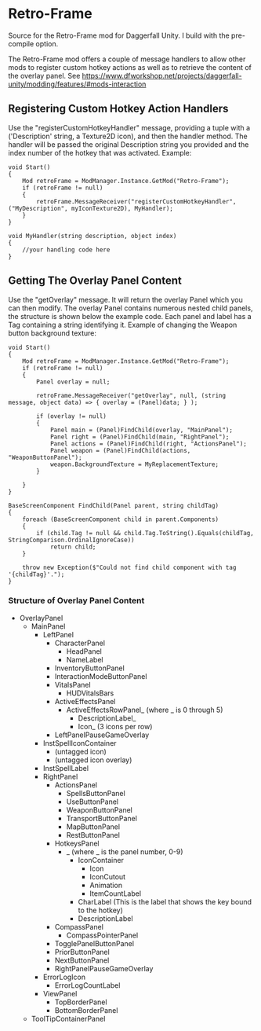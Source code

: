 # Retro-Frame
 Source for the Retro-Frame mod for Daggerfall Unity.
 I build with the pre-compile option.

The Retro-Frame mod offers a couple of message handlers to allow other mods to register
custom hotkey actions as well as to retrieve the content of the overlay panel.
See https://www.dfworkshop.net/projects/daggerfall-unity/modding/features/#mods-interaction


## Registering Custom Hotkey Action Handlers
Use the "registerCustomHotkeyHandler" message, providing a tuple with a ('Description' string, a Texture2D icon), and then the handler method.
The handler will be passed the original Description string you provided and the index number of the hotkey that was activated.
Example:
```
void Start()
{
    Mod retroFrame = ModManager.Instance.GetMod("Retro-Frame");
    if (retroFrame != null)
    {
        retroFrame.MessageReceiver("registerCustomHotkeyHandler", ("MyDescription", myIconTexture2D), MyHandler);
    }
}

void MyHandler(string description, object index)
{
    //your handling code here
}
```


## Getting The Overlay Panel Content
Use the "getOverlay" message.  It will return the overlay Panel which you can then modify.
The overlay Panel contains numerous nested child panels, the structure is shown below the example code.
Each panel and label has a Tag containing a string identifying it.
Example of changing the Weapon button background texture:
```
void Start()
{
    Mod retroFrame = ModManager.Instance.GetMod("Retro-Frame");
    if (retroFrame != null)
    {
        Panel overlay = null;

        retroFrame.MessageReceiver("getOverlay", null, (string message, object data) => { overlay = (Panel)data; } );
        
        if (overlay != null)
        {
            Panel main = (Panel)FindChild(overlay, "MainPanel");
            Panel right = (Panel)FindChild(main, "RightPanel");
            Panel actions = (Panel)FindChild(right, "ActionsPanel");
            Panel weapon = (Panel)FindChild(actions, "WeaponButtonPanel");
            weapon.BackgroundTexture = MyReplacementTexture;
        }

    }
}

BaseScreenComponent FindChild(Panel parent, string childTag)
{
    foreach (BaseScreenComponent child in parent.Components)
    {
        if (child.Tag != null && child.Tag.ToString().Equals(childTag, StringComparison.OrdinalIgnoreCase))
            return child;
    }

    throw new Exception($"Could not find child component with tag '{childTag}'.");
}

```

### Structure of Overlay Panel Content
- OverlayPanel
    - MainPanel
        - LeftPanel
            - CharacterPanel
                - HeadPanel
                - NameLabel
            - InventoryButtonPanel
            - InteractionModeButtonPanel
            - VitalsPanel
                - HUDVitalsBars
            - ActiveEffectsPanel
                - ActiveEffectsRowPanel_ (where _ is 0 through 5)
                    - DescriptionLabel_
                    - Icon_ (3 icons per row)
            - LeftPanelPauseGameOverlay
        - InstSpellIconContainer
            - (untagged icon)
            - (untagged icon overlay)
        - InstSpellLabel
        - RightPanel
            - ActionsPanel
                - SpellsButtonPanel
                - UseButtonPanel
                - WeaponButtonPanel
                - TransportButtonPanel
                - MapButtonPanel
                - RestButtonPanel
            - HotkeysPanel
                - _ (where _ is the panel number, 0-9)
                    - IconContainer
                        - Icon
                        - IconCutout
                        - Animation
                        - ItemCountLabel
                    - CharLabel (This is the label that shows the key bound to the hotkey)
                    - DescriptionLabel
            - CompassPanel
                - CompassPointerPanel
            - TogglePanelButtonPanel
            - PriorButtonPanel
            - NextButtonPanel
            - RightPanelPauseGameOverlay
        - ErrorLogIcon
            - ErrorLogCountLabel
        - ViewPanel
            - TopBorderPanel
            - BottomBorderPanel
    - ToolTipContainerPanel






